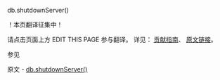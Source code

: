  db.shutdownServer()

 ！本页翻译征集中！

请点击页面上方 EDIT THIS PAGE 参与翻译。
详见：
[贡献指南]( https://github.com/whaleal/MongoDB-Manual-zh/blob/master/CONTRIBUTING.md )、
[原文链接](  https://docs.mongodb.com/manual/reference/method/db.shutdownServer/  )。

 参见

原文 - [db.shutdownServer()]( https://docs.mongodb.com/manual/reference/method/db.shutdownServer/ )

